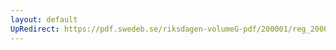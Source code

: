 ```yaml
---
layout: default
UpRedirect: https://pdf.swedeb.se/riksdagen-volumeG-pdf/200001/reg_200001/reg_200001_0277.pdf
---
```

